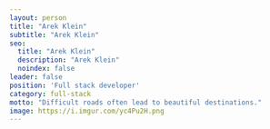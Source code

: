 ```yaml
---
layout: person
title: "Arek Klein"
subtitle: "Arek Klein"
seo:
  title: "Arek Klein"
  description: "Arek Klein"
  noindex: false
leader: false
position: 'Full stack developer'
category: full-stack
motto: "Difficult roads often lead to beautiful destinations."
image: https://i.imgur.com/yc4Pu2H.png
---
```

